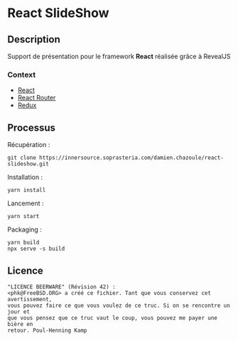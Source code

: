 # React SlideShow

## Description

Support de présentation pour le framework **React** réalisée grâce à RevealJS

### Context

- [React](https://reactjs.org/)
- [React Router](https://reacttraining.com/react-router/)
- [Redux](https://redux.js.org/)

## Processus

Récupération :

```
git clone https://innersource.soprasteria.com/damien.chazoule/react-slideshow.git
```

Installation :

```
yarn install
```

Lancement :

```
yarn start
```

Packaging :

```
yarn build
npx serve -s build
```

## Licence

```
"LICENCE BEERWARE" (Révision 42) :
<phk@FreeBSD.ORG> a créé ce fichier. Tant que vous conservez cet avertissement,
vous pouvez faire ce que vous voulez de ce truc. Si on se rencontre un jour et
que vous pensez que ce truc vaut le coup, vous pouvez me payer une bière en
retour. Poul-Henning Kamp
```
